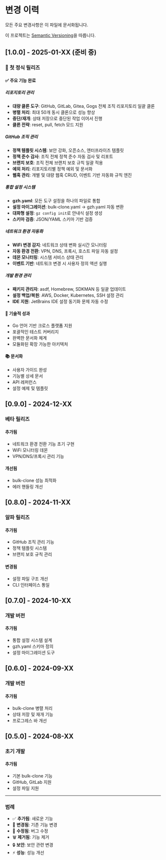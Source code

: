 # 변경 이력

모든 주요 변경사항은 이 파일에 문서화됩니다.

이 프로젝트는 [Semantic Versioning](https://semver.org/spec/v2.0.0.html)을 따릅니다.

## [1.0.0] - 2025-01-XX (준비 중)

### 🎉 첫 정식 릴리즈

#### ✅ 주요 기능 완료

##### 리포지토리 관리

- **대량 클론 도구**: GitHub, GitLab, Gitea, Gogs 전체 조직 리포지토리 일괄 클론
- **병렬 처리**: 최대 50개 동시 클론으로 성능 향상
- **중단/재개**: 상태 저장으로 중단된 작업 이어서 진행
- **클론 전략**: reset, pull, fetch 모드 지원

##### GitHub 조직 관리

- **정책 템플릿 시스템**: 보안 강화, 오픈소스, 엔터프라이즈 템플릿
- **정책 준수 감사**: 조직 전체 정책 준수 자동 검사 및 리포트
- **브랜치 보호**: 조직 전체 브랜치 보호 규칙 일괄 적용
- **예외 처리**: 리포지토리별 정책 예외 및 문서화
- **웹훅 관리**: 개별 및 대량 웹훅 CRUD, 이벤트 기반 자동화 규칙 엔진

##### 통합 설정 시스템

- **gzh.yaml**: 모든 도구 설정을 하나의 파일로 통합
- **설정 마이그레이션**: bulk-clone.yaml → gzh.yaml 자동 변환
- **대화형 설정**: `gz config init`로 안내식 설정 생성
- **스키마 검증**: JSON/YAML 스키마 기반 검증

##### 네트워크 환경 자동화

- **WiFi 변경 감지**: 네트워크 상태 변화 실시간 모니터링
- **자동 환경 전환**: VPN, DNS, 프록시, 호스트 파일 자동 설정
- **데몬 모니터링**: 시스템 서비스 상태 관리
- **이벤트 기반**: 네트워크 변경 시 사용자 정의 액션 실행

##### 개발 환경 관리

- **패키지 관리자**: asdf, Homebrew, SDKMAN 등 일괄 업데이트
- **설정 백업/복원**: AWS, Docker, Kubernetes, SSH 설정 관리
- **IDE 지원**: JetBrains IDE 설정 동기화 문제 자동 수정

#### 🔧 기술적 성과

- Go 언어 기반 크로스 플랫폼 지원
- 포괄적인 테스트 커버리지
- 완벽한 문서화 체계
- 모듈화된 확장 가능한 아키텍처

#### 📚 문서화

- 사용자 가이드 완성
- 기능별 상세 문서
- API 레퍼런스
- 설정 예제 및 템플릿

## [0.9.0] - 2024-12-XX

### 베타 릴리즈

#### 추가됨

- 네트워크 환경 전환 기능 초기 구현
- WiFi 모니터링 데몬
- VPN/DNS/프록시 관리 기능

#### 개선됨

- bulk-clone 성능 최적화
- 에러 핸들링 개선

## [0.8.0] - 2024-11-XX

### 알파 릴리즈

#### 추가됨

- GitHub 조직 관리 기능
- 정책 템플릿 시스템
- 브랜치 보호 규칙 관리

#### 변경됨

- 설정 파일 구조 개선
- CLI 인터페이스 통일

## [0.7.0] - 2024-10-XX

### 개발 버전

#### 추가됨

- 통합 설정 시스템 설계
- gzh.yaml 스키마 정의
- 설정 마이그레이션 도구

## [0.6.0] - 2024-09-XX

### 개발 버전

#### 추가됨

- bulk-clone 병렬 처리
- 상태 저장 및 재개 기능
- 프로그레스 바 개선

## [0.5.0] - 2024-08-XX

### 초기 개발

#### 추가됨

- 기본 bulk-clone 기능
- GitHub, GitLab 지원
- 설정 파일 지원

---

### 범례

- ✅ **추가됨**: 새로운 기능
- 📝 **변경됨**: 기존 기능 변경
- 🔧 **수정됨**: 버그 수정
- 🗑️ **제거됨**: 기능 제거
- 🔒 **보안**: 보안 관련 변경
- ⚡ **성능**: 성능 개선
